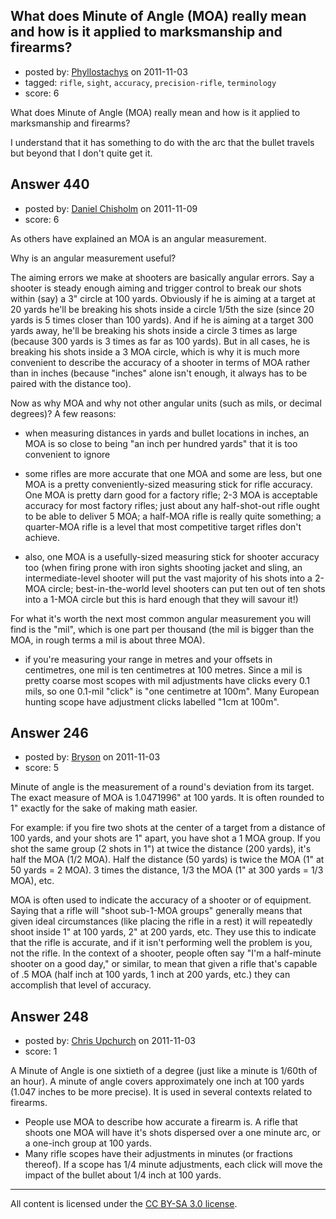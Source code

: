 ## What does Minute of Angle (MOA) really mean and how is it applied to marksmanship and firearms?

- posted by: [Phyllostachys](https://stackexchange.com/users/-1/137-phyllostachys) on 2011-11-03
- tagged: `rifle`, `sight`, `accuracy`, `precision-rifle`, `terminology`
- score: 6

<p>What does Minute of Angle (MOA) really mean and how is it applied to marksmanship and firearms?</p>

<p>I understand that it has something to do with the arc that the bullet travels but beyond that I don't quite get it.</p>



## Answer 440

- posted by: [Daniel Chisholm](https://stackexchange.com/users/-1/36-daniel-chisholm) on 2011-11-09
- score: 6

<p>As others have explained an MOA is an angular measurement.</p>

<p>Why is an angular measurement useful?</p>

<p>The aiming errors we make at shooters are basically angular errors.  Say a shooter is steady enough aiming and trigger control to break our shots within (say) a 3" circle at 100 yards.  Obviously if he is aiming at a target at 20 yards he'll be breaking his shots inside a circle 1/5th the size (since 20 yards is 5 times closer than 100 yards).  And if he is aiming at a target 300 yards away, he'll be breaking his shots inside a circle 3 times as large (because 300 yards is 3 times as far as 100 yards).  But in all cases, he is breaking his shots inside a 3 MOA circle, which is why it is much more convenient to describe the accuracy of a shooter in terms of MOA rather than in inches (because "inches" alone isn't enough, it always has to be paired with the distance too).</p>

<p>Now as why MOA and why not other angular units (such as mils, or decimal degrees)?  A few reasons:</p>

<ul>
<li><p>when measuring distances in yards and bullet locations in inches, an MOA is so close to being "an inch per hundred yards" that it is too convenient to ignore</p></li>
<li><p>some rifles are more accurate that one MOA and some are less, but one MOA is a pretty conveniently-sized measuring stick for rifle accuracy.  One MOA is pretty darn good for a factory rifle; 2-3 MOA is acceptable accuracy for most factory rifles; just about any half-shot-out rifle ought to be able to deliver 5 MOA; a half-MOA rifle is really quite something; a quarter-MOA rifle is a level that most competitive target rifles don't achieve.</p></li>
<li><p>also, one MOA is a usefully-sized measuring stick for shooter accuracy too (when firing prone with iron sights shooting jacket and sling, an intermediate-level shooter will put the vast majority of his shots into a 2-MOA circle; best-in-the-world level shooters can put ten out of ten shots into a 1-MOA circle but this is hard enough that they will savour it!)</p></li>
</ul>

<p>For what it's worth the next most common angular measurement you will find is the "mil", which is one part per thousand (the mil is bigger than the MOA, in rough terms a mil is about three MOA).</p>

<ul>
<li>if you're measuring your range in metres and your offsets in centimetres, one mil is ten centimetres at 100 metres.  Since a mil is pretty coarse most scopes with mil adjustments have clicks every 0.1 mils, so one 0.1-mil "click" is "one centimetre at 100m".  Many European hunting scope have adjustment clicks labelled "1cm at 100m".</li>
</ul>



## Answer 246

- posted by: [Bryson](https://stackexchange.com/users/-1/32-bryson) on 2011-11-03
- score: 5

<p>Minute of angle is the measurement of a round's deviation from its target. The exact measure of MOA is 1.0471996" at 100 yards. It is often rounded to 1" exactly for the sake of making math easier.</p>

<p>For example: if you fire two shots at the center of a target from a distance of 100 yards, and your shots are 1" apart, you have shot a 1 MOA group. If you shot the same group (2 shots in 1") at twice the distance (200 yards), it's half the MOA (1/2 MOA). Half the distance (50 yards) is twice the MOA (1" at 50 yards = 2 MOA). 3 times the distance, 1/3 the MOA (1" at 300 yards = 1/3 MOA), etc.</p>

<p>MOA is often used to indicate the accuracy of a shooter or of equipment. Saying that a rifle will "shoot sub-1-MOA groups" generally means that given ideal circumstances (like placing the rifle in a rest) it will repeatedly shoot inside 1" at 100 yards, 2" at 200 yards, etc. They use this to indicate that the rifle is accurate, and if it isn't performing well the problem is you, not the rifle. In the context of a shooter, people often say "I'm a half-minute shooter on a good day," or similar, to mean that given a rifle that's capable of .5 MOA (half inch at 100 yards, 1 inch at 200 yards, etc.) they can accomplish that level of accuracy.</p>



## Answer 248

- posted by: [Chris Upchurch](https://stackexchange.com/users/-1/79-chris-upchurch) on 2011-11-03
- score: 1

<p>A Minute of Angle is one sixtieth of a degree (just like a minute is 1/60th of an hour).  A minute of angle covers approximately one inch at 100 yards (1.047 inches to be more precise).  It is used in several contexts related to firearms.  </p>

<ul>
<li>People use MOA to describe how accurate a firearm is.  A rifle that shoots one MOA will have it's shots dispersed over a one minute arc, or a one-inch group at 100 yards.  </li>
<li>Many rifle scopes have their adjustments in minutes (or fractions thereof).  If a scope has 1/4 minute adjustments, each click will move the impact of the bullet about 1/4 inch at 100 yards.</li>
</ul>




---

All content is licensed under the [CC BY-SA 3.0 license](https://creativecommons.org/licenses/by-sa/3.0/).
